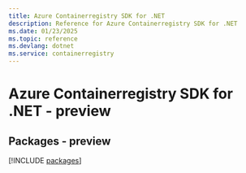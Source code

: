 ```yaml
---
title: Azure Containerregistry SDK for .NET
description: Reference for Azure Containerregistry SDK for .NET
ms.date: 01/23/2025
ms.topic: reference
ms.devlang: dotnet
ms.service: containerregistry
---
```

# Azure Containerregistry SDK for .NET - preview
## Packages - preview
[!INCLUDE [packages](containerregistry-index.md)]